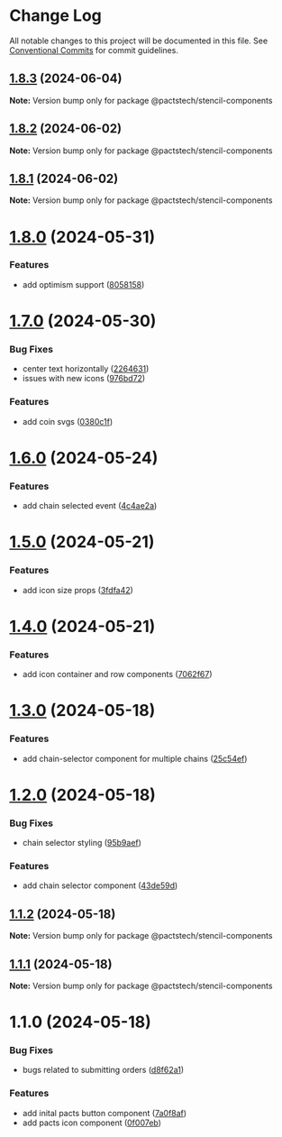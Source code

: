 # Change Log

All notable changes to this project will be documented in this file.
See [Conventional Commits](https://conventionalcommits.org) for commit guidelines.

## [1.8.3](https://github.com/ionic-team/stencil-component-starter/compare/v1.8.2...v1.8.3) (2024-06-04)

**Note:** Version bump only for package @pactstech/stencil-components





## [1.8.2](https://github.com/ionic-team/stencil-component-starter/compare/v1.8.1...v1.8.2) (2024-06-02)

**Note:** Version bump only for package @pactstech/stencil-components





## [1.8.1](https://github.com/ionic-team/stencil-component-starter/compare/v1.8.0...v1.8.1) (2024-06-02)

**Note:** Version bump only for package @pactstech/stencil-components





# [1.8.0](https://github.com/ionic-team/stencil-component-starter/compare/v1.7.0...v1.8.0) (2024-05-31)


### Features

* add optimism support ([8058158](https://github.com/ionic-team/stencil-component-starter/commit/805815884bdb01b746c66cbb3084ef3a0670f0e0))





# [1.7.0](https://github.com/ionic-team/stencil-component-starter/compare/v1.6.0...v1.7.0) (2024-05-30)


### Bug Fixes

* center text horizontally ([2264631](https://github.com/ionic-team/stencil-component-starter/commit/2264631787948aa34f566583be17f54a032a0919))
* issues with new icons ([976bd72](https://github.com/ionic-team/stencil-component-starter/commit/976bd727d631ea3f79d0e3ccc72848992d7c96d5))


### Features

* add coin svgs ([0380c1f](https://github.com/ionic-team/stencil-component-starter/commit/0380c1f0c96a03bb48d1bda429341339435b8250))





# [1.6.0](https://github.com/ionic-team/stencil-component-starter/compare/v1.5.0...v1.6.0) (2024-05-24)


### Features

* add chain selected event ([4c4ae2a](https://github.com/ionic-team/stencil-component-starter/commit/4c4ae2a07c837d1429ef1415df1a416f9ad5e5a0))





# [1.5.0](https://github.com/ionic-team/stencil-component-starter/compare/v1.4.0...v1.5.0) (2024-05-21)


### Features

* add icon size props ([3fdfa42](https://github.com/ionic-team/stencil-component-starter/commit/3fdfa42cec46e5920e568474d653969a94ac0dd4))





# [1.4.0](https://github.com/ionic-team/stencil-component-starter/compare/v1.3.0...v1.4.0) (2024-05-21)


### Features

* add icon container and row components ([7062f67](https://github.com/ionic-team/stencil-component-starter/commit/7062f6715471493f66ebbcedd187a8e46ddd1035))





# [1.3.0](https://github.com/ionic-team/stencil-component-starter/compare/v1.2.0...v1.3.0) (2024-05-18)


### Features

* add chain-selector component for multiple chains ([25c54ef](https://github.com/ionic-team/stencil-component-starter/commit/25c54efb83ed17e7ab90cdc0278e38c940c89ed6))





# [1.2.0](https://github.com/ionic-team/stencil-component-starter/compare/v1.1.2...v1.2.0) (2024-05-18)


### Bug Fixes

* chain selector styling ([95b9aef](https://github.com/ionic-team/stencil-component-starter/commit/95b9aef5df700cc9db8c207cdd6c0b27f694b3e0))


### Features

* add chain selector component ([43de59d](https://github.com/ionic-team/stencil-component-starter/commit/43de59d0c166733ce642537b88ad10835a970c1c))





## [1.1.2](https://github.com/ionic-team/stencil-component-starter/compare/v1.1.1...v1.1.2) (2024-05-18)

**Note:** Version bump only for package @pactstech/stencil-components





## [1.1.1](https://github.com/ionic-team/stencil-component-starter/compare/v1.1.0...v1.1.1) (2024-05-18)

**Note:** Version bump only for package @pactstech/stencil-components





# 1.1.0 (2024-05-18)


### Bug Fixes

* bugs related to submitting orders ([d8f62a1](https://github.com/ionic-team/stencil-component-starter/commit/d8f62a1d621f774e5972ccf4ef59f79dd65d0338))


### Features

* add inital pacts button component ([7a0f8af](https://github.com/ionic-team/stencil-component-starter/commit/7a0f8af0e58d65d05ab766e27a7c433033c053ed))
* add pacts icon component ([0f007eb](https://github.com/ionic-team/stencil-component-starter/commit/0f007eb4a3a4ee30330d8ac90e2abe6bf014f5e5))
